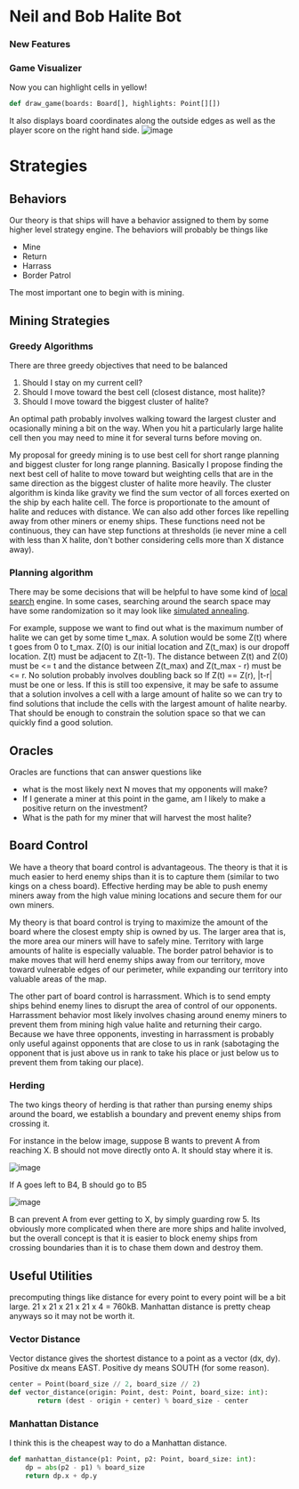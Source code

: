 # Neil and Bob Halite Bot

### New Features
### Game Visualizer
Now you can highlight cells in yellow!
```python
def draw_game(boards: Board[], highlights: Point[][])
```
It also displays board coordinates along the outside edges as well as the player score on the right hand side.
![image](https://user-images.githubusercontent.com/2446659/88866668-fd391200-d1d0-11ea-89ef-832ca3be28c2.png)


# Strategies

## Behaviors
Our theory is that ships will have a behavior assigned to them by some higher level strategy engine. The behaviors will probably be things like

* Mine
* Return
* Harrass
* Border Patrol

The most important one to begin with is mining.

## Mining Strategies

### Greedy Algorithms

There are three greedy objectives that need to be balanced

1. Should I stay on my current cell?
2. Should I move toward the best cell (closest distance, most halite)?
3. Should I move toward the biggest cluster of halite?

An optimal path probably involves walking toward the largest cluster and ocasionally mining a bit on the way. When you hit a particularly large halite cell then you may need to mine it for several turns before moving on.

My proposal for greedy mining is to use best cell for short range planning and biggest cluster for long range planning. Basically I propose finding the next best cell of halite to move toward but weighting cells that are in the same direction as the biggest cluster of halite more heavily. The cluster algorithm is kinda like gravity we find the sum vector of all forces exerted on the ship by each halite cell. The force is proportionate to the amount of halite and reduces with distance. We can also add other forces like repelling away from other miners or enemy ships. These functions need not be continuous, they can have step functions at thresholds (ie never mine a cell with less than X halite, don't bother considering cells more than X distance away).

### Planning algorithm

There may be some decisions that will be helpful to have some kind of [local search](https://en.wikipedia.org/wiki/Local_search_(optimization)) engine. In some cases, searching around the search space may have some randomization so it may look like [simulated annealing](https://en.wikipedia.org/wiki/Simulated_annealing).

For example, suppose we want to find out what is the maximum number of halite we can get by some time t_max. A solution would be some Z(t) where t goes from 0 to t_max. Z(0) is our initial location and Z(t_max) is our dropoff location. Z(t) must be adjacent to Z(t-1). The distance between Z(t) and Z(0) must be <= t and the distance between Z(t_max) and Z(t_max - r) must be <= r. No solution probably involves doubling back so If Z(t) == Z(r), |t-r| must be one or less. If this is still too expensive, it may be safe to assume that a solution involves a cell with a large amount of halite so we can try to find solutions that include the cells with the largest amount of halite nearby. That should be enough to constrain the solution space so that we can quickly find a good solution.

## Oracles
Oracles are functions that can answer questions like

* what is the most likely next N moves that my opponents will make?
* If I generate a miner at this point in the game, am I likely to make a positive return on the investment?
* What is the path for my miner that will harvest the most halite?

## Board Control

We have a theory that board control is advantageous. The theory is that it is much easier to herd enemy ships than it is to capture them (similar to two kings on a chess board). Effective herding may be able to push enemy miners away from the high value mining locations and secure them for our own miners.

My theory is that board control is trying to maximize the amount of the board where the closest empty ship is owned by us. The larger area that is, the more area our miners will have to safely mine. Territory with large amounts of halite is especially valuable. The border patrol behavior is to make moves that will herd enemy ships away from our territory, move toward vulnerable edges of our perimeter, while expanding our territory into valuable areas of the map.

The other part of board control is harrassment. Which is to send empty ships behind enemy lines to disrupt the area of control of our opponents. Harrassment behavior most likely involves chasing around enemy miners to prevent them from mining high value halite and returning their cargo. Because we have three opponents, investing in harrassment is probably only useful against opponents that are close to us in rank (sabotaging the opponent that is just above us in rank to take his place or just below us to prevent them from taking our place). 

### Herding

The two kings theory of herding is that rather than pursing enemy ships around the board, we establish a boundary and prevent enemy ships from crossing it. 

For instance in the below image, suppose B wants to prevent A from reaching X. B should not move directly onto A. It should stay where it is. 

![image](https://user-images.githubusercontent.com/2446659/88663039-83097000-d0a0-11ea-8c47-a15e45951ea0.png)

If A goes left to B4, B should go to B5

![image](https://user-images.githubusercontent.com/2446659/88663348-180c6900-d0a1-11ea-83cc-a23dcde4b9d3.png)

B can prevent A from ever getting to X, by simply guarding row 5. Its obviously more complicated when there are more ships and halite involved, but the overall concept is that it is easier to block enemy ships from crossing boundaries than it is to chase them down and destroy them.

## Useful Utilities

precomputing things like distance for every point to every point will be a bit large. 21 x 21 x 21 x 21 x 4 = 760kB. Manhattan distance is pretty cheap anyways so it may not be worth it.

### Vector Distance
Vector distance gives the shortest distance to a point as a vector (dx, dy). Positive dx means EAST. Positive dy means SOUTH (for some reason). 
```python
center = Point(board_size // 2, board_size // 2)
def vector_distance(origin: Point, dest: Point, board_size: int):
       return (dest - origin + center) % board_size - center
```
### Manhattan Distance
I think this is the cheapest way to do a Manhattan distance.
```python
def manhattan_distance(p1: Point, p2: Point, board_size: int):
    dp = abs(p2 - p1) % board_size
    return dp.x + dp.y
```
